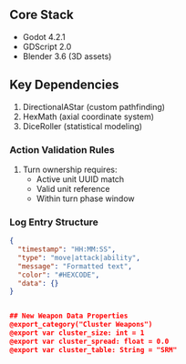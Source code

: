 ## Core Stack
- Godot 4.2.1
- GDScript 2.0
- Blender 3.6 (3D assets)

## Key Dependencies
1. DirectionalAStar (custom pathfinding)
2. HexMath (axial coordinate system)
3. DiceRoller (statistical modeling)

### Action Validation Rules
1. Turn ownership requires:
   - Active unit UUID match
   - Valid unit reference
   - Within turn phase window

### Log Entry Structure
```json
{
  "timestamp": "HH:MM:SS",
  "type": "move|attack|ability",
  "message": "Formatted text",
  "color": "#HEXCODE",
  "data": {}
}


## New Weapon Data Properties
@export_category("Cluster Weapons")
@export var cluster_size: int = 1
@export var cluster_spread: float = 0.0
@export var cluster_table: String = "SRM"
